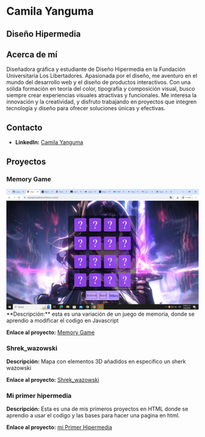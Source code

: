 # Camila Yanguma
## Diseño Hipermedia

## Acerca de mí
Diseñadora gráfica y estudiante de Diseño Hipermedia en la Fundación Universitaria Los Libertadores. Apasionada por el diseño, me aventuro en el mundo del desarrollo web y el diseño de productos interactivos. Con una sólida formación en teoría del color, tipografía y composición visual, busco siempre crear experiencias visuales atractivas y funcionales. Me interesa la innovación y la creatividad, y disfruto trabajando en proyectos que integren tecnología y diseño para ofrecer soluciones únicas y efectivas.

## Contacto
- **LinkedIn:** [Camila Yanguma](https://co.linkedin.com/in/camila-yanguma-3ab482230)


## Proyectos
### Memory Game
<img src="./img/Captura de pantalla (1).png"/>
**Descripción:**
esta es una variación de un juego de memoria, donde se aprendio a modificar el codigo en Javascript

**Enlace al proyecto:** [Memory Game](https://cayanguma.github.io/Memory-Game/)

### Shrek_wazowski 
**Descripción:**
Mapa con elementos 3D añadidos en especifico un sherk wazowski


**Enlace al proyecto:** [Shrek_wazowski](https://codepen.io/cayanguma/pen/wvbzmYx)

### Mi primer  hipermedia
**Descripción:**
Esta es una de mis primeros proyectos en HTML donde se aprendio a usar el codigo y las bases para hacer una pagina en html.

**Enlace al proyecto:** [mi Primer Hipermedia](https://cayanguma.github.io/mi-primer-hipermedia/)

